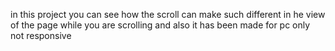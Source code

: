 in this project you can see how the scroll can make such different in he view of the page while you are scrolling and also it has been made for pc only not responsive
